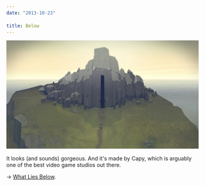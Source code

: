```yaml
---
date: "2013-10-23"

title: Below
---
```


![Below][image]

It looks (and sounds) gorgeous. And it's made by Capy, which is arguably one of the best video game studios out there.

→ [What Lies Below](http://whatliesbelow.com/).


[image]: /static/images/posts/2013-10-23-below.jpg
